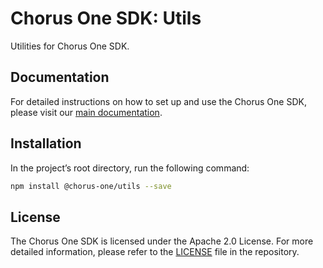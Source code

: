 # Chorus One SDK: Utils

Utilities for Chorus One SDK.

## Documentation

For detailed instructions on how to set up and use the Chorus One SDK, please visit our [main documentation](https://chorus-one.gitbook.io/sdk).

## Installation

In the project’s root directory, run the following command:

```bash
npm install @chorus-one/utils --save
```

## License

The Chorus One SDK is licensed under the Apache 2.0 License. For more detailed information, please refer to the [LICENSE](./LICENSE) file in the repository.
